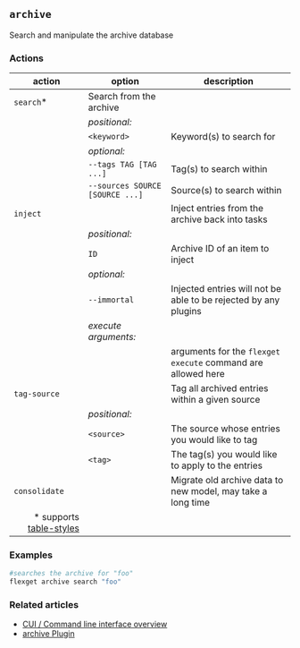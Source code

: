 ## `archive`
Search and manipulate the archive database

### Actions
| action | option | description |
| --- | --- | --- |
| `search`* | Search from the archive |
|| *positional:* ||
|| `<keyword>` | Keyword(s) to search for |
|| *optional:* ||
|| `--tags TAG [TAG ...]` | Tag(s) to search within |
|| `--sources SOURCE [SOURCE ...]` | Source(s) to search within |
| `inject` || Inject entries from the archive back into tasks |
|| *positional:* ||
|| `ID` | Archive ID of an item to inject |
|| *optional:* ||
|| `--immortal` | Injected entries will not be able to be rejected by any plugins |
|| *execute arguments:* ||
||| arguments for the `flexget execute` command are allowed here |
| `tag-source` || Tag all archived entries within a given source | 
|| *positional:* ||
|| `<source>` | The source whose entries you would like to tag |
|| `<tag>` |  The tag(s) you would like to apply to the entries |
| `consolidate` || Migrate old archive data to new model, may take a long time |
|<div align="right">\* supports [table-styles](/CLI/--table-styles)</div> ||

### Examples
```bash
#searches the archive for "foo"
flexget archive search "foo"
```

### Related articles
* [CUI / Command line interface overview](/CLI)
* [archive Plugin](/Plugins/archive)